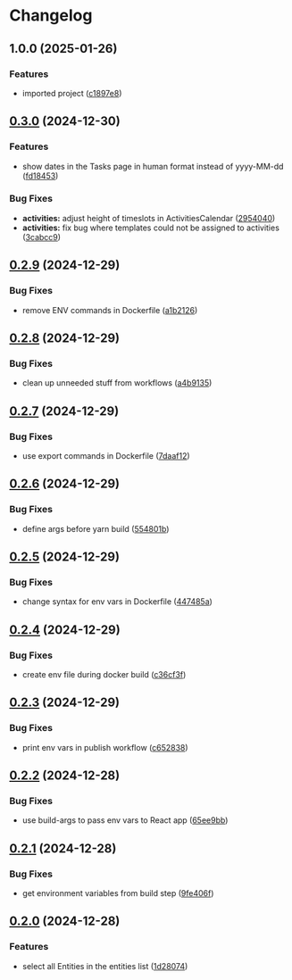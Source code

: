 # Changelog

## 1.0.0 (2025-01-26)


### Features

* imported project ([c1897e8](https://github.com/samdouble/fikasio-client2/commit/c1897e8265c2caa78335a3c58237580b133b56e6))

## [0.3.0](https://github.com/samdouble/fikasio-client/compare/v0.2.9...v0.3.0) (2024-12-30)


### Features

* show dates in the Tasks page in human format instead of yyyy-MM-dd ([fd18453](https://github.com/samdouble/fikasio-client/commit/fd18453b5fbe511ff054b466c846accc4763a5d3))


### Bug Fixes

* **activities:** adjust height of timeslots in ActivitiesCalendar ([2954040](https://github.com/samdouble/fikasio-client/commit/2954040ad0d74ba51a2bcf111d025cc550c1218f))
* **activities:** fix bug where templates could not be assigned to activities ([3cabcc9](https://github.com/samdouble/fikasio-client/commit/3cabcc93fae6b5773b889a23a78f43b105f05ade))

## [0.2.9](https://github.com/samdouble/fikasio-client/compare/v0.2.8...v0.2.9) (2024-12-29)


### Bug Fixes

* remove ENV commands in Dockerfile ([a1b2126](https://github.com/samdouble/fikasio-client/commit/a1b2126df0599110cdfd85c297ba52d584edc51f))

## [0.2.8](https://github.com/samdouble/fikasio-client/compare/v0.2.7...v0.2.8) (2024-12-29)


### Bug Fixes

* clean up unneeded stuff from workflows ([a4b9135](https://github.com/samdouble/fikasio-client/commit/a4b913533cbe51ad0ba5a5879b9adaa7d55cf98c))

## [0.2.7](https://github.com/samdouble/fikasio-client/compare/v0.2.6...v0.2.7) (2024-12-29)


### Bug Fixes

* use export commands in Dockerfile ([7daaf12](https://github.com/samdouble/fikasio-client/commit/7daaf1287dbd7c76fbf7d3e113033f6a3f26f7b0))

## [0.2.6](https://github.com/samdouble/fikasio-client/compare/v0.2.5...v0.2.6) (2024-12-29)


### Bug Fixes

* define args before yarn build ([554801b](https://github.com/samdouble/fikasio-client/commit/554801befa43c0e609a0b5c646bc751526daeb4b))

## [0.2.5](https://github.com/samdouble/fikasio-client/compare/v0.2.4...v0.2.5) (2024-12-29)


### Bug Fixes

* change syntax for env vars in Dockerfile ([447485a](https://github.com/samdouble/fikasio-client/commit/447485ae2f19a859c04fae786185285f6dda3a83))

## [0.2.4](https://github.com/samdouble/fikasio-client/compare/v0.2.3...v0.2.4) (2024-12-29)


### Bug Fixes

* create env file during docker build ([c36cf3f](https://github.com/samdouble/fikasio-client/commit/c36cf3f1851ed01b817e90915e07b781ac4c0ef8))

## [0.2.3](https://github.com/samdouble/fikasio-client/compare/v0.2.2...v0.2.3) (2024-12-29)


### Bug Fixes

* print env vars in publish workflow ([c652838](https://github.com/samdouble/fikasio-client/commit/c652838fde9ab7819b8984d0c337c406dd0d9da0))

## [0.2.2](https://github.com/samdouble/fikasio-client/compare/v0.2.1...v0.2.2) (2024-12-28)


### Bug Fixes

* use build-args to pass env vars to React app ([65ee9bb](https://github.com/samdouble/fikasio-client/commit/65ee9bb30e3fd22668b456fff7763f6d3b17bcb2))

## [0.2.1](https://github.com/samdouble/fikasio-client/compare/v0.2.0...v0.2.1) (2024-12-28)


### Bug Fixes

* get environment variables from build step ([9fe406f](https://github.com/samdouble/fikasio-client/commit/9fe406feb9b14c9ebad371242dca7acdeca256b0))

## [0.2.0](https://github.com/samdouble/fikasio-client/compare/0.1.0...v0.2.0) (2024-12-28)


### Features

* select all Entities in the entities list ([1d28074](https://github.com/samdouble/fikasio-client/commit/1d2807407cd5bb4f7d9990adfa8f3a3ee22260bd))

